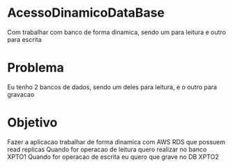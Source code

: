 # AcessoDinamicoDataBase
Com trabalhar com banco de forma dinamica, sendo um para leitura e outro para escrita



# Problema
Eu tenho 2 bancos de dados, sendo um deles para leitura, e o outro para gravacao

# Objetivo
Fazer a aplicacao trabalhar de forma dinamica com AWS RDS que possuem read replicas
Quando for operacao de leitura quero realizar no banco XPTO1
Quando for operacao de escrita eu quero que grave no DB XPTO2
